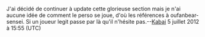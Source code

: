 J'ai décidé de continuer à update cette glorieuse section mais je n'ai
aucune idée de comment le perso se joue, d'où les références à
oufanbear-sensei. Si un joueur legit passe par là qu'il n'hésite
pas.--[Kabai](Utilisateur:Kabai "wikilink") 5 juillet 2012 à 15:55 (UTC)
